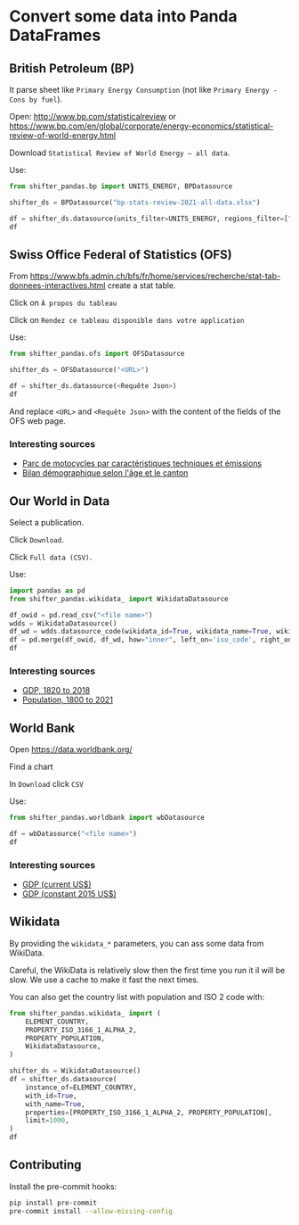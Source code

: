 # Convert some data into Panda DataFrames

## British Petroleum (BP)

It parse sheet like `Primary Energy Consumption` (not like `Primary Energy - Cons by fuel`).

Open: http://www.bp.com/statisticalreview
or https://www.bp.com/en/global/corporate/energy-economics/statistical-review-of-world-energy.html

Download `Statistical Review of World Energy – all data`.

Use:

```python
from shifter_pandas.bp import UNITS_ENERGY, BPDatasource

shifter_ds = BPDatasource("bp-stats-review-2021-all-data.xlsx")

df = shifter_ds.datasource(units_filter=UNITS_ENERGY, regions_filter=["Switzerland"])
df
```

## Swiss Office Federal of Statistics (OFS)

From https://www.bfs.admin.ch/bfs/fr/home/services/recherche/stat-tab-donnees-interactives.html
create a stat table.

Click on `À propos du tableau`

Click on `Rendez ce tableau disponible dans votre application`

Use:

```python
from shifter_pandas.ofs import OFSDatasource

shifter_ds = OFSDatasource("<URL>")

df = shifter_ds.datasource(<Requête Json>)
df
```

And replace `<URL>` and `<Requête Json>` with the content of the fields of the OFS web page.

### Interesting sources

- [Parc de motocycles par caractéristiques techniques et émissions](https://www.pxweb.bfs.admin.ch/pxweb/fr/px-x-1103020100_165/-/px-x-1103020100_165.px/)
- [Bilan démographique selon l'âge et le canton](https://www.pxweb.bfs.admin.ch/pxweb/fr/px-x-0102020000_104/-/px-x-0102020000_104.px/)

## Our World in Data

Select a publication.

Click `Download`.

Click `Full data (CSV)`.

Use:

```python
import pandas as pd
from shifter_pandas.wikidata_ import WikidataDatasource

df_owid = pd.read_csv("<file name>")
wdds = WikidataDatasource()
df_wd = wdds.datasource_code(wikidata_id=True, wikidata_name=True, wikidata_type=True)
df = pd.merge(df_owid, df_wd, how="inner", left_on='iso_code', right_on='Code')
df
```

### Interesting sources

- [GDP, 1820 to 2018](https://ourworldindata.org/grapher/gdp-world-regions-stacked-area)
- [Population, 1800 to 2021](https://ourworldindata.org/grapher/population-since-1800)

## World Bank

Open https://data.worldbank.org/

Find a chart

In `Download` click `CSV`

Use:

```python
from shifter_pandas.worldbank import wbDatasource

df = wbDatasource("<file name>")
df
```

### Interesting sources

- [GDP (current US$)](https://data.worldbank.org/indicator/NY.GDP.MKTP.CD)
- [GDP (constant 2015 US$)](https://data.worldbank.org/indicator/NY.GDP.MKTP.KD)

## Wikidata

By providing the `wikidata_*` parameters, you can ass some data from WikiData.

Careful, the WikiData is relatively slow then the first time you run it il will be slow.
We use a cache to make it fast the next times.

You can also get the country list with population and ISO 2 code with:

```python
from shifter_pandas.wikidata_ import (
    ELEMENT_COUNTRY,
    PROPERTY_ISO_3166_1_ALPHA_2,
    PROPERTY_POPULATION,
    WikidataDatasource,
)

shifter_ds = WikidataDatasource()
df = shifter_ds.datasource(
    instance_of=ELEMENT_COUNTRY,
    with_id=True,
    with_name=True,
    properties=[PROPERTY_ISO_3166_1_ALPHA_2, PROPERTY_POPULATION],
    limit=1000,
)
df
```

## Contributing

Install the pre-commit hooks:

```bash
pip install pre-commit
pre-commit install --allow-missing-config
```
